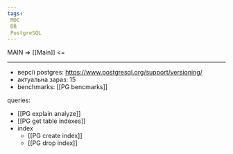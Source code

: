 ```yaml
---
tags:
 MOC
 DB
 PostgreSQL
---
```


MAIN => [[Main]] <= 

---

- версії postgres: https://www.postgresql.org/support/versioning/
- актуальна зараз: 15
- benchmarks: [[PG bencmarks]]

queries:

- [[PG explain analyze]]
- [[PG get table indexes]]
- index
	- [[PG create index]]
	- [[PG drop index]]